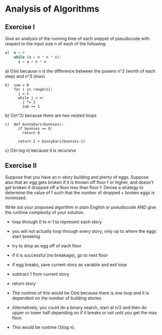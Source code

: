 # Analysis of Algorithms

## Exercise I

Give an analysis of the running time of each snippet of
pseudocode with respect to the input size n of each of the following:

```python
a)  a = 0
    while (a < n * n * n):
      a = a + n * n
```

a) O(n) because n is the difference between the powers n^2 (worth of each step) and n^3 (max)

```
b)  sum = 0
    for i in range(n):
      j = 1
      while j < n:
        j *= 2
        sum += 1
```

b) O(n^2) because there are two nested loops

```
c)  def bunnyEars(bunnies):
      if bunnies == 0:
        return 0

      return 2 + bunnyEars(bunnies-1)
```

c) O(n log n) because it is recursive

## Exercise II

Suppose that you have an n-story building and plenty of eggs. Suppose also that an egg gets broken if it is thrown off floor f or higher, and doesn't get broken if dropped off a floor less than floor f. Devise a strategy to determine the value of f such that the number of dropped + broken eggs is minimized.

Write out your proposed algorithm in plain English or pseudocode AND give the runtime complexity of your solution.

- loop through 0 to n-1 to represent each story
- you will not actually loop through every story, only up to where the eggs start breaking
- try to drop an egg off of each floor
- if it is successful (no breakage), go to next floor
- if egg breaks, save current story as variable and exit loop
- subtract 1 from current story
- return story
- The runtime of this would be O(n) because there is one loop and it is dependent on the number of building stories.

- Alternatively, you could do a binary search, start at n/2 and then do upper or lower half depending on if it breaks or not until you get the max floor.
- This would be runtime O(log n).
